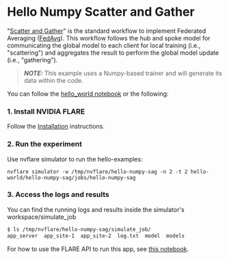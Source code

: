 # Hello Numpy Scatter and Gather

"[Scatter and Gather](https://nvflare.readthedocs.io/en/main/apidocs/nvflare.app_common.workflows.scatter_and_gather.html)" is the standard workflow to implement Federated Averaging ([FedAvg](https://arxiv.org/abs/1602.05629)). 
This workflow follows the hub and spoke model for communicating the global model to each client for local training (i.e., "scattering") and aggregates the result to perform the global model update (i.e., "gathering").  

> **_NOTE:_** This example uses a Numpy-based trainer and will generate its data within the code.

You can follow the [hello_world notebook](../hello_world.ipynb) or the following:

### 1. Install NVIDIA FLARE

Follow the [Installation](https://nvflare.readthedocs.io/en/main/getting_started.html) instructions.

### 2. Run the experiment

Use nvflare simulator to run the hello-examples:

```
nvflare simulator -w /tmp/nvflare/hello-numpy-sag -n 2 -t 2 hello-world/hello-numpy-sag/jobs/hello-numpy-sag
```

### 3. Access the logs and results

You can find the running logs and results inside the simulator's workspace/simulate_job

```bash
$ ls /tmp/nvflare/hello-numpy-sag/simulate_job/
app_server  app_site-1  app_site-2  log.txt  model  models

```

For how to use the FLARE API to run this app, see [this notebook](hello_numpy_sag.ipynb).
